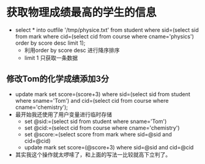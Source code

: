 # 获取物理成绩最高的学生的信息

- select * into outfile '/tmp/physice.txt' from student where sid=(select sid from mark where cid=(select cid from course where cname='physics') order by score desc limit 1);
	- 利用order by score desc 进行降序排序
	- limit 1 只获取一条数据

## 修改Tom的化学成绩添加3分
- update mark set score=(score+3) where sid=(select sid from student where sname='Tom') and cid=(select cid from course where cname='chemistry');
- 最开始我还使用了用户变量进行临时存储
	- set @sid:=(select sid from student where sname='Tom')
	- set @cid:=(select cid from course where cname='chemistry')
	- set @score:=(select score from mark where sid=@sid and cid=@cid)
	- update mark set score=(@score+3) where sid=@sid and cid=@cid
- 其实我这个操作就太啰嗦了，和上面的写法一比较就高下立判了。
